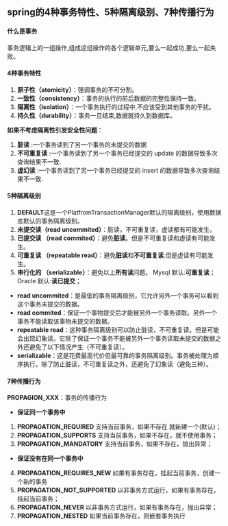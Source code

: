 ## spring的4种事务特性、5种隔离级别、7种传播行为
#### 什么是事务
事务逻辑上的一组操作,组成这组操作的各个逻辑单元,要么一起成功,要么一起失败。

#### 4种事务特性
1. **原子性（atomicity）**：强调事务的不可分割。
2. **一致性（consistency）**：事务的执行的前后数据的完整性保持一致。
3. **隔离性（isolation）**：一个事务执行的过程中,不应该受到其他事务的干扰。
4. **持久性（durability）**：事务一旦结束,数据就持久到数据库。

**如果不考虑隔离性引发安全性问题**：
1. **脏读** :一个事务读到了另一个事务的未提交的数据 
2. **不可重复读** :一个事务读到了另一个事务已经提交的 update 的数据导致多次查询结果不一致. 
3. **虚幻读** :一个事务读到了另一个事务已经提交的 insert 的数据导致多次查询结果不一致.

#### 5种隔离级别
1. **DEFAULT**这是一个PlatfromTransactionManager默认的隔离级别，使用数据库默认的事务隔离级别。
2. **未提交读（read uncommited）**：脏读，不可重复读，虚读都有可能发生。
3. **已提交读 （read commited）**：避免**脏读**。但是不可重复读和虚读有可能发生。
4. **可重复读 （repeatable read）**：避免**脏读**和**不可重复读**.但是虚读有可能发生。
5. **串行化的 （serializable）**：避免以上**所有读**问题。
Mysql 默认:**可重复读**；
Oracle 默认:**读已提交**；


- **read uncommited**：是最低的事务隔离级别，它允许另外一个事务可以看到这个事务未提交的数据。 
- **read commited**：保证一个事物提交后才能被另外一个事务读取。另外一个事务不能读取该事物未提交的数据。 
- **repeatable read**：这种事务隔离级别可以防止脏读，不可重复读。但是可能会出现幻象读。它除了保证一个事务不能被另外一个事务读取未提交的数据之外还避免了以下情况产生（不可重复读）。 
- **serializable**：这是花费最高代价但最可靠的事务隔离级别。事务被处理为顺序执行。除了防止脏读，不可重复读之外，还避免了幻象读（避免三种）。

#### 7种传播行为
**PROPAGION_XXX**：事务的传播行为 
- **保证同一个事务中**
1. **PROPAGATION_REQUIRED** 支持当前事务，如果不存在 就新建一个(默认)；
2. **PROPAGATION_SUPPORTS** 支持当前事务，如果不存在，就不使用事务；
3. **PROPAGATION_MANDATORY** 支持当前事务，如果不存在，抛出异常；
- **保证没有在同一个事务中**
4. **PROPAGATION_REQUIRES_NEW** 如果有事务存在，挂起当前事务，创建一个新的事务 
5. **PROPAGATION_NOT_SUPPORTED** 以非事务方式运行，如果有事务存在，挂起当前事务；
6. **PROPAGATION_NEVER** 以非事务方式运行，如果有事务存在，抛出异常；
7. **PROPAGATION_NESTED** 如果当前事务存在，则嵌套事务执行
